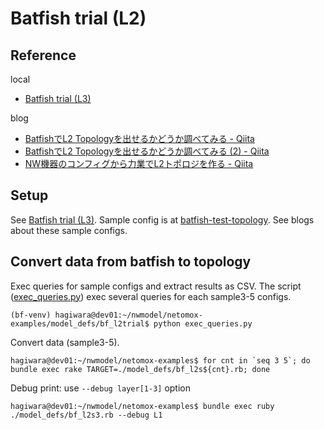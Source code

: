 # Batfish trial (L2)

## Reference

local
* [Batfish trial (L3)](../bf_l3trial/README.md)

blog
* [BatfishでL2 Topologyを出せるかどうか調べてみる \- Qiita](https://qiita.com/corestate55/items/50ba0ae3e204d84fb03e)
* [BatfishでL2 Topologyを出せるかどうか調べてみる \(2\) \- Qiita](https://qiita.com/corestate55/items/bfac369b3f4532e5acef)
* [NW機器のコンフィグから力業でL2トポロジを作る \- Qiita](https://qiita.com/corestate55/items/8fa006d1e30f49da36f6)

## Setup

See [Batfish trial (L3)](../bf_l3trial/README.md).
Sample config is at [batfish\-test\-topology](https://github.com/corestate55/batfish-test-topology).
See blogs about these sample configs.

## Convert data from batfish to topology

Exec queries for sample configs and extract results as CSV. 
The script ([exec_queries.py](./exec_queries.py)) exec several queries for each sample3-5 configs.

```
(bf-venv) hagiwara@dev01:~/nwmodel/netomox-examples/model_defs/bf_l2trial$ python exec_queries.py 
```

Convert data (sample3-5).

```
hagiwara@dev01:~/nwmodel/netomox-examples$ for cnt in `seq 3 5`; do bundle exec rake TARGET=./model_defs/bf_l2s${cnt}.rb; done
```

Debug print: use `--debug layer[1-3]` option

```
hagiwara@dev01:~/nwmodel/netomox-examples$ bundle exec ruby ./model_defs/bf_l2s3.rb --debug L1
```
